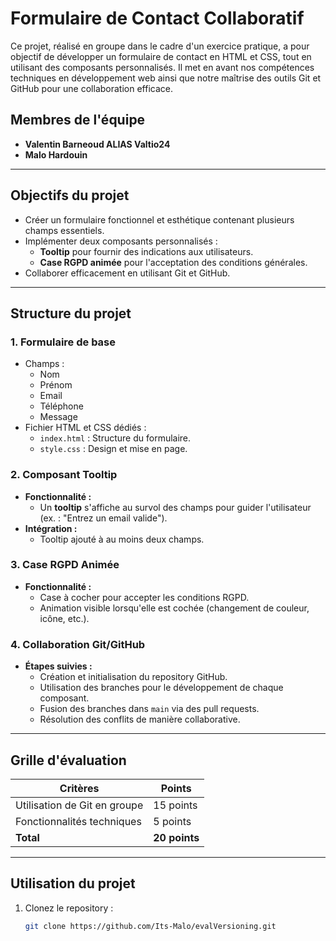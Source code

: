 # Formulaire de Contact Collaboratif

Ce projet, réalisé en groupe dans le cadre d'un exercice pratique, a pour objectif de développer un formulaire de contact en HTML et CSS, tout en utilisant des composants personnalisés. Il met en avant nos compétences techniques en développement web ainsi que notre maîtrise des outils Git et GitHub pour une collaboration efficace.

## Membres de l'équipe
- **Valentin Barneoud ALIAS Valtio24**
- **Malo Hardouin**

---

## Objectifs du projet
- Créer un formulaire fonctionnel et esthétique contenant plusieurs champs essentiels.
- Implémenter deux composants personnalisés :
  - **Tooltip** pour fournir des indications aux utilisateurs.
  - **Case RGPD animée** pour l'acceptation des conditions générales.
- Collaborer efficacement en utilisant Git et GitHub.

---

## Structure du projet
### 1. **Formulaire de base**
- Champs : 
  - Nom
  - Prénom
  - Email
  - Téléphone
  - Message
- Fichier HTML et CSS dédiés :
  - `index.html` : Structure du formulaire.
  - `style.css` : Design et mise en page.

### 2. **Composant Tooltip**
- **Fonctionnalité :**
  - Un **tooltip** s'affiche au survol des champs pour guider l'utilisateur (ex. : "Entrez un email valide").
- **Intégration :**
  - Tooltip ajouté à au moins deux champs.

### 3. **Case RGPD Animée**
- **Fonctionnalité :**
  - Case à cocher pour accepter les conditions RGPD.
  - Animation visible lorsqu'elle est cochée (changement de couleur, icône, etc.).

### 4. **Collaboration Git/GitHub**
- **Étapes suivies :**
  - Création et initialisation du repository GitHub.
  - Utilisation des branches pour le développement de chaque composant.
  - Fusion des branches dans `main` via des pull requests.
  - Résolution des conflits de manière collaborative.

---

## Grille d'évaluation
| **Critères**                | **Points** |
|-----------------------------|------------|
| Utilisation de Git en groupe| 15 points  |
| Fonctionnalités techniques  | 5 points   |
| **Total**                   | **20 points** |

---

## Utilisation du projet
1. Clonez le repository :
   ```bash
   git clone https://github.com/Its-Malo/evalVersioning.git
